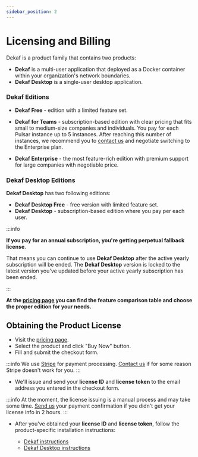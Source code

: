 ```yaml
---
sidebar_position: 2
---
```


# Licensing and Billing

Dekaf is a product family that contains two products:
- **Dekaf** is a multi-user application that deployed as a Docker container within your organization's network boundaries.
- **Dekaf Desktop** is a single-user desktop application.

### Dekaf Editions

- **Dekaf Free** - edition with a limited feature set.

- **Dekaf for Teams** - subscription-based edition with clear pricing that fits small to medium-size companies and individuals.
  You pay for each Pulsar instance up to 5 instances. After reaching this number of instances, we recommend you to [contact us](/support) and negotiate switching to the Enterprise plan.

- **Dekaf Enterprise** - the most feature-rich edition with premium support for large companies with negotiable price.

### Dekaf Desktop Editions

**Dekaf Desktop** has two following editions:

- **Dekaf Desktop Free** - free version with limited feature set.
- **Dekaf Desktop** - subscription-based edition where you pay per each user.

:::info

**If you pay for an annual subscription, you're getting perpetual fallback license**. 

That means you can continue to use **Dekaf Desktop** after the active yearly subscription will be ended. The **Dekaf Desktop** version is locked to the latest version you've updated before your active yearly subscription has been ended.

:::

**At the [pricing page](/pricing) you can find the feature comparison table and choose the proper edition for your needs.**

## Obtaining the Product License

- Visit the [pricing page](/pricing).
- Select the product and click "Buy Now" button.
- Fill and submit the checkout form.

:::info
  We use [Stripe](https://stripe.com) for payment processing. [Contact us](/support) if for some reason Stripe doesn't work for you.
:::

- We'll issue and send your **license ID** and **license token** to the email address you entered in the checkout form. 

:::info
At the moment, the license issuing is a manual process and may take some time. [Send us](/support) your payment confirmation if you didn't get your license info in 2 hours.
:::

- After you've obtained your **license ID** and **license token**, follow the product-specific installation instructions:

  - [Dekaf instructions](./)
  - [Dekaf Desktop instructions](../dekaf-desktop/overview)
